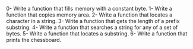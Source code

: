 0- Write a function that fills memory with a constant byte.
1- Write a function that copies memory area.
2- Write a function that locates a character in a string.
3- Write a function that gets the length of a prefix substring.
4- Write a function that searches a string for any of a set of bytes.
5- Write a function that locates a substring.
6- Write a function that prints the chessboard.
